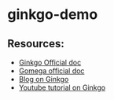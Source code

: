 # ginkgo-demo




## Resources:
- [Ginkgo Official doc](https://onsi.github.io/ginkgo/)
- [Gomega official doc](https://onsi.github.io/gomega/)
- [Blog on Ginkgo](https://semaphoreci.com/community/tutorials/getting-started-with-bdd-in-go-using-ginkgo)
- [Youtube tutorial on Ginkgo](https://www.youtube.com/watch?v=Z2x7YrDWrA0)
